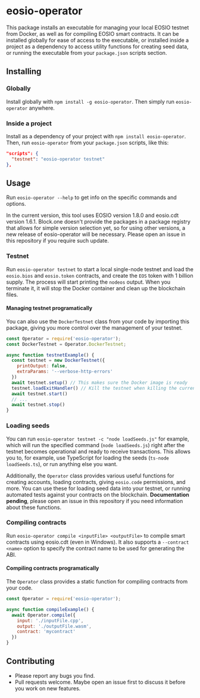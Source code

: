 # eosio-operator

This package installs an executable for managing your local
EOSIO testnet from Docker, as well as for compiling EOSIO
smart contracts.
It can be installed globally for ease of access to the
executable, or installed inside a project as a dependency
to access utility functions for creating seed data, or running
the executable from your `package.json` scripts section.

## Installing

### Globally

Install globally with `npm install -g eosio-operator`. Then simply
run `eosio-operator` anywhere.

### Inside a project

Install as a dependency of your project with `npm install eosio-operator`.
Then, run `eosio-operator` from your `package.json` scripts, like this:

```json
"scripts": {
  "testnet": "eosio-operator testnet"
},
```

## Usage

Run `eosio-operator --help` to get info on the specific commands
and options.

In the current version, this tool uses EOSIO version 1.8.0 and
eosio.cdt version 1.6.1. Block.one doesn't provide the packages
in a package registry that allows for simple version selection yet,
so for using other versions, a new release of eosio-operator will be
necessary. Please open an issue in this repository if you require
such update.

### Testnet

Run `eosio-operator testnet` to start a local single-node testnet
and load the `eosio.bios` and `eosio.token` contracts, and create
the `EOS` token with 1 billion supply. The process will start printing
the `nodeos` output. When you terminate it, it will stop the Docker
container and clean up the blockchain files.

#### Managing testnet programatically

You can also use the `DockerTestnet` class from your code by
importing this package, giving you more control over the
management of your testnet.

```javascript
const Operator = require('eosio-operator');
const DockerTestnet = Operator.DockerTestnet;

async function testnetExample() {
  const testnet = new DockerTestnet({
    printOutput: false,
    extraParams: '--verbose-http-errors'
  })
  await testnet.setup() // This makes sure the Docker image is ready
  testnet.loadExitHandler() // Kill the testnet when killing the current process
  await testnet.start()
  // ...
  await testnet.stop()
}
```

### Loading seeds

You can run `eosio-operator testnet -c "node loadSeeds.js"` for example,
which will run the specified command (`node loadSeeds.js`) right after the
testnet becomes operational and ready to receive transactions. This
allows you to, for example, use TypeScript for loading the seeds
(`ts-node loadSeeds.ts`), or run anything else you want.

Additionally, the `Operator` class provides various useful
functions for creating accounts, loading contracts, giving
`eosio.code` permissions, and more. You can use these for
loading seed data into your testnet, or running automated tests
against your contracts on the blockchain. **Documentation pending**,
please open an issue in this repository if you need information about
these functions.

### Compiling contracts

Run `eosio-operator compile <inputFile> <outputFile>` to compile smart
contracts using eosio.cdt (even in Windows). It also supports a
`--contract <name>` option to specify the contract name to be used for
generating the ABI.

#### Compiling contracts programatically

The `Operator` class provides a static function for compiling contracts
from your code.

```javascript
const Operator = require('eosio-operator');

async function compileExample() {
  await Operator.compile({
    input: './inputFile.cpp',
    output: './outputFile.wasm',
    contract: 'mycontract'
  })
}
```

## Contributing

- Please report any bugs you find.
- Pull requests welcome. Maybe open an issue first to discuss it before you work on new features.
